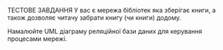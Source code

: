 ТЕСТОВЕ ЗАВДАННЯ
У вас є мережа бібліотек яка зберігає книги, а також дозволяє читачу забрати книгу (чи книги) додому.


Намалюйте UML діаграму реляційної бази даних для керування процесами мережі.
